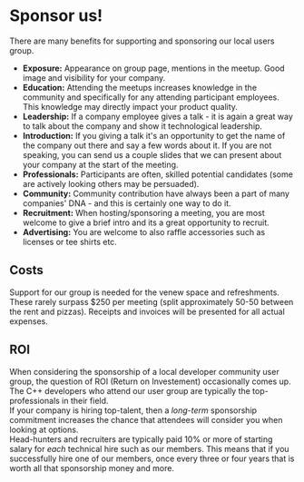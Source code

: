 # Sponsor us!

There are many benefits for supporting and sponsoring our local users group.

- **Exposure:** Appearance on group page, mentions in the meetup. Good image and visibility for your company.
- **Education:** Attending the meetups increases knowledge in the community and specifically for any attending participant employees. This knowledge may directly impact your product quality.
- **Leadership:** If a company employee gives a talk - it is again a great way to talk about the company and show it technological leadership.
- **Introduction:** If you giving a talk it's an opportunity to get the name of the company out there and say a few words about it. If you are not speaking, you can send us a couple slides that we can present about your company at the start of the meeting.
- **Professionals:** Participants are often, skilled potential candidates (some are actively looking others may be persuaded).
- **Community:** Community contribution have always been a part of many companies' DNA - and this is certainly one way to do it.
- **Recruitment:** When hosting/sponsoring a meeting, you are most welcome to give a brief intro and its a great opportunity to recruit.
- **Advertising:** You are welcome to also raffle accessories such as licenses or tee shirts etc. 

## Costs

Support for our group is needed for the venew space and refreshments.  
These rarely surpass $250 per meeting (split approximately 50-50 between the rent and pizzas). Receipts and invoices will be presented for all actual expenses.

## ROI

When considering the sponsorship of a local developer community user group, the question of ROI (Return on Investement) occasionally comes up. 
The C++ developers who attend our user group are typically the top-professionals in their field.  
If your company is hiring top-talent, then a _long-term_ sponsorship commitment increases the chance that attendees will consider you when looking at options.  
Head-hunters and recruiters are typically paid 10% or more of starting salary for *each* technical hire such as our members. 
This means that if you successfully hire one of our members, once every three or four years that is worth all that sponsorship money and more.

